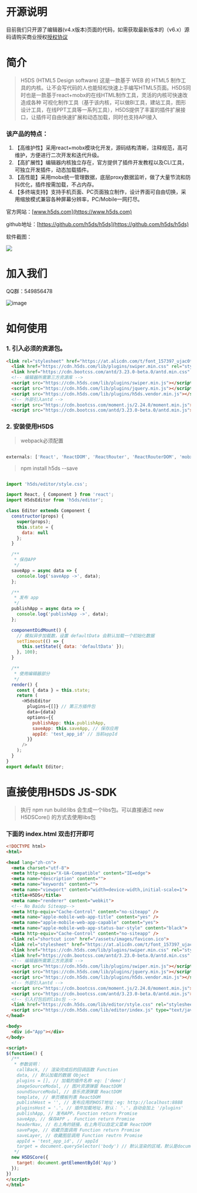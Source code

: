 # 开源说明

目前我们只开源了编辑器(v4.x版本)页面的代码，如需获取最新版本的（v6.x）源码请购买商业授权[授权协议](http://www.h5ds.com/authorization)

# 简介

> H5DS (HTML5 Design software) 这是一款基于 WEB 的 HTML5 制作工具的内核。让不会写代码的人也能轻松快速上手编写HTML5页面。H5DS同时也是一款基于react+mobx的在线HTML制作工具，灵活的内核可快速改造成各种
可视化制作工具（基于该内核，可以做BI工具，建站工具，图形设计工具，在线PPT工具等一系列工具），H5DS提供了丰富的插件扩展接口，让插件可自由快速扩展和动态加载，同时也支持API接入


### 该产品的特点：

 1. 【高维护性】采用react+mobx模块化开发，源码结构清晰，注释规范，高可维护，方便进行二次开发和迭代升级。
 2. 【高扩展性】编辑器内核独立存在，官方提供了插件开发教程以及CLI工具，可独立开发插件，动态加载插件。
 3. 【高性能】采用mobx统一管理数据，底层proxy数据监听，做了大量节流和防抖优化，插件按需加载，不占内存。
 4. 【多终端支持】支持手机页面、PC页面独立制作，设计界面可自由切换，采用缩放模式兼容各种屏幕分辨率，PC/Mobile一网打尽。

官方网站：[www.h5ds.com](https://www.h5ds.com)

github地址：[https://github.com/h5ds/h5ds](https://github.com/h5ds/h5ds)

软件截图：

![](http://cdn.h5ds.com/doc/images/h5ds.png)

# 加入我们

QQ群：549856478

![image](https://cdn.h5ds.com/doc/images/qq.jpg)


# 如何使用

### 1. 引入必须的资源包。

```html
<link rel="stylesheet" href="https://at.alicdn.com/t/font_157397_ujac0trx9i.css">
  <link href="https://cdn.h5ds.com/lib/plugins/swiper.min.css" rel="stylesheet">
  <link href="https://cdn.bootcss.com/antd/3.23.0-beta.0/antd.min.css" rel="stylesheet">
  <!-- 编辑器所需第三方资源库 -->
  <script src="https://cdn.h5ds.com/lib/plugins/swiper.min.js"></script>
  <script src="https://cdn.h5ds.com/lib/plugins/jquery.min.js"></script>
  <script src="https://cdn.h5ds.com/lib/plugins/h5ds.vendor.min.js"></script>
  <!-- 外部引入antd -->
  <script src="https://cdn.bootcss.com/moment.js/2.24.0/moment.min.js"></script>
  <script src="https://cdn.bootcss.com/antd/3.23.0-beta.0/antd.min.js"></script>
```

### 2. 安装使用H5DS

> webpack必须配置

```javascript

externals: ['React', 'ReactDOM', 'ReactRouter', 'ReactRouterDOM', 'mobx', '_', 'antd', 'PubSub', 'moment']

```

> npm install h5ds --save

```javascript

import 'h5ds/editor/style.css';

import React, { Component } from 'react';
import H5dsEditor from 'h5ds/editor';

class Editor extends Component {
  constructor(props) {
    super(props);
    this.state = {
      data: null
    };
  }

  /**
   * 保存APP
   */
  saveApp = async data => {
    console.log('saveApp ->', data);
  };

  /**
   * 发布 app
   */
  publishApp = async data => {
    console.log('publishApp ->', data);
  };

  componentDidMount() {
    // 模拟异步加载数，设置 defaultData 会默认加载一个初始化数据
    setTimeout(() => {
      this.setState({ data: 'defaultData' });
    }, 100);
  }

  /**
   * 使用编辑器部分
   */
  render() {
    const { data } = this.state;
    return (
      <H5dsEditor
        plugins={[]} // 第三方插件包
        data={data}
        options={{
          publishApp: this.publishApp,
          saveApp: this.saveApp, // 保存应用
          appId: 'test_app_id' // 当前appId
        }}
      />
    );
  }
}
export default Editor;

```

# 直接使用H5DS JS-SDK

> 执行 npm run build:libs 会生成一个libs包。可以直接通过 new H5DSCore() 的方式去使用libs包

### 下面的 index.html 双击打开即可

```html
<!DOCTYPE html>
<html>

<head lang="zh-cn">
  <meta charset="utf-8">
  <meta http-equiv="X-UA-Compatible" content="IE=edge">
  <meta name="description" content="">
  <meta name="keywords" content="">
  <meta name="viewport" content="width=device-width,initial-scale=1">
  <title>H5DS</title>
  <meta name="renderer" content="webkit">
  <!-- No Baidu Siteapp-->
  <meta http-equiv="Cache-Control" content="no-siteapp" />
  <meta name="apple-mobile-web-app-title" content="yes" />
  <meta name="apple-mobile-web-app-capable" content="yes">
  <meta name="apple-mobile-web-app-status-bar-style" content="black">
  <meta http-equiv="Cache-Control" content="no-siteapp" />
  <link rel="shortcut icon" href="/assets/images/favicon.ico">
  <link rel="stylesheet" href="https://at.alicdn.com/t/font_157397_ujac0trx9i.css">
  <link href="https://cdn.h5ds.com/lib/plugins/swiper.min.css" rel="stylesheet">
  <link href="https://cdn.bootcss.com/antd/3.23.0-beta.0/antd.min.css" rel="stylesheet">
  <!-- 编辑器所需第三方资源库 -->
  <script src="https://cdn.h5ds.com/lib/plugins/swiper.min.js"></script>
  <script src="https://cdn.h5ds.com/lib/plugins/jquery.min.js"></script>
  <script src="https://cdn.h5ds.com/lib/plugins/h5ds.vendor.min.js"></script>
  <!-- 外部引入antd -->
  <script src="https://cdn.bootcss.com/moment.js/2.24.0/moment.min.js"></script>
  <script src="https://cdn.bootcss.com/antd/3.23.0-beta.0/antd.min.js"></script>
  <!-- 引入打包后的libs包 -->
  <link href="https://cdn.h5ds.com/lib/editor/style.css" rel="stylesheet">
  <script src="https://cdn.h5ds.com/lib/editor/index.js" type="text/javascript"></script>
</head>

<body>
  <div id="App"></div>
</body>

<script>
$(function() {
  /**
   * 参数说明：
    callBack, // 渲染完成后的回调函数 Function
    data, // 默认加载的数据 Object
    plugins = [], // 加载的插件名称 eg: ['demo']
    imageSourceModal, // 图片资源弹窗 ReactDOM
    soundSourceModal, // 音乐资源弹窗 ReactDOM
    template, // 单页模板列表 ReactDOM
    publishHost = '', // 发布应用的HOST地址：eg: http://localhost:8888
    pluginsHost = '.', // 插件加载地址，默认： '.'，自动会加上 '/plugins'
    publishApp, // 发布APP。Function return Promise
    saveApp, // 保存APP 。 Function return Promise
    headerNav, // 右上角的链接。右上角可以自定义菜单 ReactDOM
    savePage, // 收藏页面调用 Function return Promise
    saveLayer, // 收藏图层调用 Function reutrn Promise
    appId = 'test_app_id', // appId
    target = document.querySelector('body') // 默认渲染的区域，默认是document.querySelector('body')
   */
  new H5DSCore({
    target: document.getElementById('App')
  });
})
</script>
</html>
```
